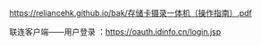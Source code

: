

https://reliancehk.github.io/bak/存储卡摄录一体机（操作指南）.pdf


联连客户端——用户登录 ：https://oauth.idinfo.cn/login.jsp

